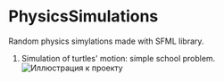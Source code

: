 # PhysicsSimulations
Random physics simylations made with SFML library.

1. Simulation of turtles' motion: simple school problem.
![Иллюстрация к проекту](https://github.com/vectozavr/PhysicsSimulations/blob/master/img/demo1.jpg)
